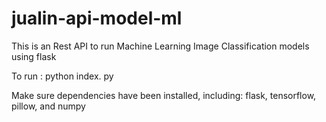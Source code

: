 # jualin-api-model-ml
This is an Rest API to run Machine Learning Image Classification models using flask

To run :
python index. py

Make sure dependencies have been installed, including: flask, tensorflow, pillow, and numpy

